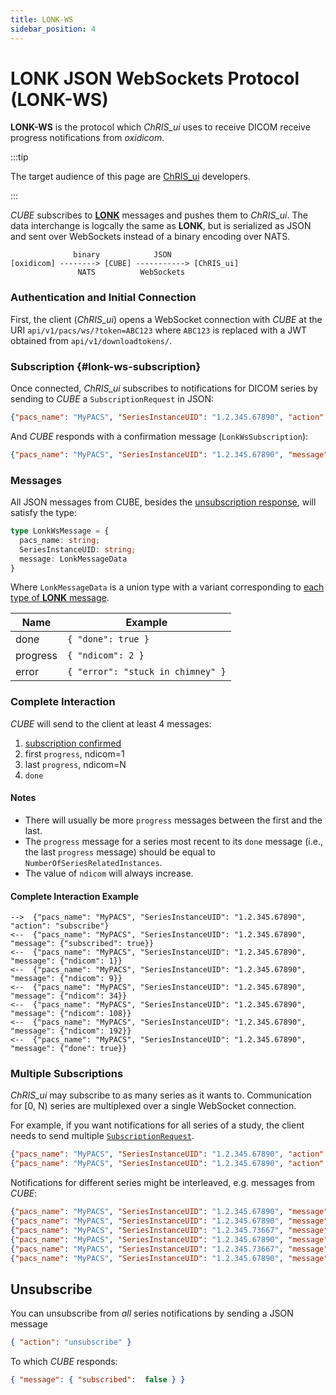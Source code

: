 ```yaml
---
title: LONK-WS
sidebar_position: 4
---
```


# LONK JSON WebSockets Protocol (LONK-WS)

**LONK-WS** is the protocol which _ChRIS\_ui_ uses to receive DICOM receive progress
notifications from _oxidicom_.

:::tip

The target audience of this page are [ChRIS\_ui](https://github.com/FNNDSC/ChRIS_ui) developers.

:::

_CUBE_ subscribes to [**LONK**](./lonk.md) messages and pushes them to _ChRIS\_ui_.
The data interchange is logcally the same as **LONK**, but is serialized as JSON
and sent over WebSockets instead of a binary encoding over NATS.

```
              binary            JSON
[oxidicom] --------> [CUBE] -----------> [ChRIS_ui]
               NATS          WebSockets
```

### Authentication and Initial Connection

First, the client (_ChRIS\_ui_) opens a WebSocket connection with _CUBE_ at the URI
`api/v1/pacs/ws/?token=ABC123` where `ABC123` is replaced with a JWT obtained from
`api/v1/downloadtokens/`.

### Subscription {#lonk-ws-subscription}

Once connected, _ChRIS\_ui_ subscribes to notifications for DICOM series by sending to _CUBE_ a `SubscriptionRequest` in JSON:

```json
{"pacs_name": "MyPACS", "SeriesInstanceUID": "1.2.345.67890", "action": "subscribe"}
```

And _CUBE_ responds with a confirmation message (`LonkWsSubscription`):

```json
{"pacs_name": "MyPACS", "SeriesInstanceUID": "1.2.345.67890", "message": {"subscribed": true}}
```

### Messages

All JSON messages from CUBE, besides the [unsubscription response](#unsubscribe), will satisfy the type:

```typescript
type LonkWsMessage = {
  pacs_name: string;
  SeriesInstanceUID: string;
  message: LonkMessageData
}
```

Where `LonkMessageData` is a union type with a variant corresponding to
[each type of **LONK** message](./lonk.md#lonk-message-encoding).

| Name     | Example                           |
|----------|-----------------------------------|
| done     | `{ "done": true }`                |
| progress | `{ "ndicom": 2 }`                 |
| error    | `{ "error": "stuck in chimney" }` |

### Complete Interaction

_CUBE_ will send to the client at least 4 messages:

1. [subscription confirmed](#lonk-ws-subscription)
2. first `progress`, ndicom=1
3. last `progress`, ndicom=N
4. `done`

#### Notes

- There will usually be more `progress` messages between the first and the last.
- The `progress` message for a series most recent to its `done` message (i.e., the last `progress` message)
  should be equal to `NumberOfSeriesRelatedInstances`.
- The value of `ndicom` will always increase.

#### Complete Interaction Example

```
-->  {"pacs_name": "MyPACS", "SeriesInstanceUID": "1.2.345.67890", "action": "subscribe"}
<--  {"pacs_name": "MyPACS", "SeriesInstanceUID": "1.2.345.67890", "message": {"subscribed": true}}
<--  {"pacs_name": "MyPACS", "SeriesInstanceUID": "1.2.345.67890", "message": {"ndicom": 1}}
<--  {"pacs_name": "MyPACS", "SeriesInstanceUID": "1.2.345.67890", "message": {"ndicom": 9}}
<--  {"pacs_name": "MyPACS", "SeriesInstanceUID": "1.2.345.67890", "message": {"ndicom": 34}}
<--  {"pacs_name": "MyPACS", "SeriesInstanceUID": "1.2.345.67890", "message": {"ndicom": 108}}
<--  {"pacs_name": "MyPACS", "SeriesInstanceUID": "1.2.345.67890", "message": {"ndicom": 192}}
<--  {"pacs_name": "MyPACS", "SeriesInstanceUID": "1.2.345.67890", "message": {"done": true}}
```

### Multiple Subscriptions

_ChRIS\_ui_ may subscribe to as many series as it wants to. Communication for \[0, N) series are multiplexed
over a single WebSocket connection.

For example, if you want notifications for all series of a study, the client needs to send multiple
[`SubscriptionRequest`](#lonk-ws-subscription).

```json
{"pacs_name": "MyPACS", "SeriesInstanceUID": "1.2.345.67890", "action": "subscribe"}
{"pacs_name": "MyPACS", "SeriesInstanceUID": "1.2.345.67890", "action": "subscribe"}
```

Notifications for different series might be interleaved, e.g. messages from _CUBE_:

```json
{"pacs_name": "MyPACS", "SeriesInstanceUID": "1.2.345.67890", "message": {"ndicom": 1}}
{"pacs_name": "MyPACS", "SeriesInstanceUID": "1.2.345.67890", "message": {"ndicom": 45}}
{"pacs_name": "MyPACS", "SeriesInstanceUID": "1.2.345.73667", "message": {"ndicom": 66}}
{"pacs_name": "MyPACS", "SeriesInstanceUID": "1.2.345.67890", "message": {"ndicom": 70}}
{"pacs_name": "MyPACS", "SeriesInstanceUID": "1.2.345.73667", "message": {"ndicom": 68}}
{"pacs_name": "MyPACS", "SeriesInstanceUID": "1.2.345.67890", "message": {"ndicom": 80}}
```

## Unsubscribe

You can unsubscribe from _all_ series notifications by sending a JSON message

```json
{ "action": "unsubscribe" }
```

To which _CUBE_ responds:

```json
{ "message": { "subscribed":  false } }
```
